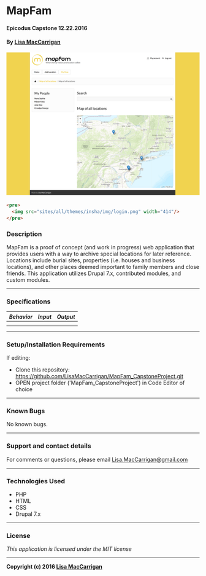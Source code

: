 # **MapFam**

#### Epicodus Capstone 12.22.2016

#### By [Lisa MacCarrigan](https://github.com/lisamaccarrigan)

![screenshot of project main page](sites/all/themes/insha/img/web-app.png)

```html
<pre>
  <img src="sites/all/themes/insha/img/login.png" width="414"/>
</pre>
```

### **Description**

MapFam is a proof of concept (and work in progress) web application that provides users with a way to archive special locations for later reference. Locations include burial sites, properties (i.e. houses and business locations), and other places deemed important to family members and close friends. This application utilizes Drupal 7.x, contributed modules, and custom modules.

----
### **Specifications**
| _Behavior_ | _Input_ | _Output_ |
|:---------------------------------------------------------------------:|:---------------------------------------------------------------------------:|:-------------------------------------------------------------------------------------------------------------------:|
|  |  |  |
|  |  |  |
----
### **Setup/Installation Requirements**

If editing:
* Clone this repository: https://github.com/LisaMacCarrigan/MapFam_CapstoneProject.git
* OPEN project folder ('MapFam_CapstoneProject') in Code Editor of choice

----

### **Known Bugs**

No known bugs.

----
### **Support and contact details**

For comments or questions, please email Lisa.MacCarrigan@gmail.com

----
### **Technologies Used**

* PHP
* HTML
* CSS
* Drupal 7.x

----
### **License**

*This application is licensed under the MIT license*

----
**Copyright (c) 2016 [Lisa MacCarrigan](https://github.com/lisamaccarrigan)**
